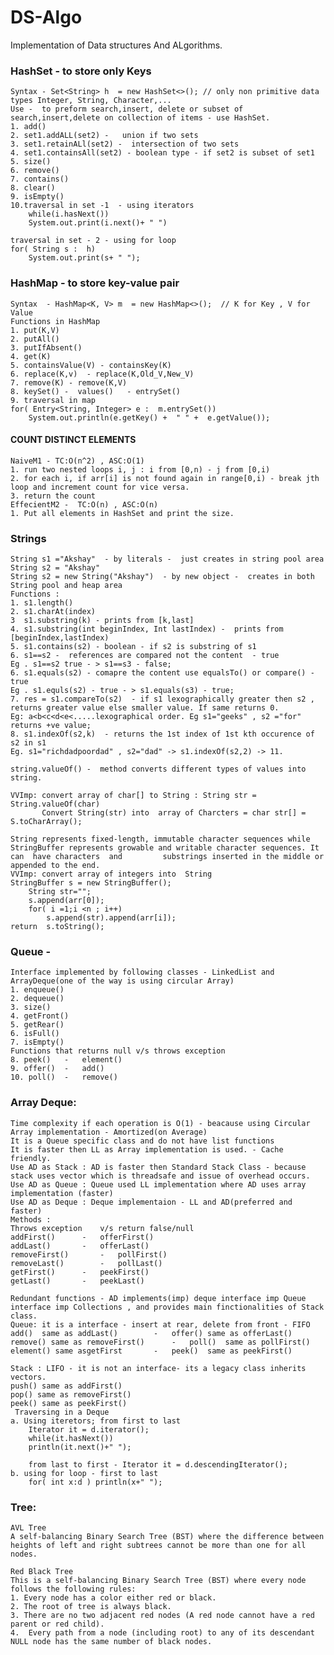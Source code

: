 # DS-Algo
Implementation of Data structures And ALgorithms.

### HashSet  - to store only Keys
	Syntax - Set<String> h  = new HashSet<>(); // only non primitive data types Integer, String, Character,...
	Use -  to preform search,insert, delete or subset of search,insert,delete on collection of items - use HashSet.
	1. add()
	2. set1.addALL(set2) -   union if two sets
	3. set1.retainALl(set2) -  intersection of two sets
	4. set1.containsAll(set2) - boolean type - if set2 is subset of set1
	5. size()
	6. remove()
	7. contains() 
	8. clear()
	9. isEmpty()
	10.traversal in set -1  - using iterators
    	while(i.hasNext())
		System.out.print(i.next()+ " ")

   	traversal in set - 2 - using for loop
   	for( String s :  h)
		System.out.print(s+ " ");

### HashMap - to store key-value  pair
	Syntax  - HashMap<K, V> m  = new HashMap<>();  // K for Key , V for Value
	Functions in HashMap
	1. put(K,V)
	2. putAll()
	3. putIfAbsent()
	4. get(K)
	5. containsValue(V) - containsKey(K)
	6. replace(K,v)  - replace(K,Old_V,New_V)
	7. remove(K) - remove(K,V)
	8. keySet() -  values()   - entrySet()
	9. traversal in map 
   	for( Entry<String, Integer> e :  m.entrySet())
		System.out.println(e.getKey() +  " " +  e.getValue());

#### COUNT DISTINCT ELEMENTS
	NaiveM1 - TC:O(n^2) , ASC:O(1)
	1. run two nested loops i, j : i from [0,n) - j from [0,i)
	2. for each i, if arr[i] is not found again in range[0,i) - break jth loop and increment count for vice versa. 
	3. return the count
	EffecientM2 -  TC:O(n) , ASC:O(n)
	1. Put all elements in HashSet and print the size.

### Strings
	String s1 ="Akshay"  - by literals -  just creates in string pool area
	String s2 = "Akshay"
	String s2 = new String("Akshay")  - by new object -  creates in both String pool and heap area
	Functions :
	1. s1.length()
	2. s1.charAt(index)
	3  s1.substring(k) - prints from [k,last]
	4. s1.substring(int beginIndex, Int lastIndex) -  prints from [beginIndex,lastIndex)
	5. s1.contains(s2) - boolean - if s2 is substring of s1
	6. s1==s2 -  references are compared not the content  - true	
	Eg . s1==s2 true - > s1==s3 - false;
	6. s1.equals(s2) - comapre the content use equalsTo() or compare() - true
	Eg . s1.equls(s2) - true - > s1.equals(s3) - true;
	7. res = s1.compareTo(s2)  - if s1 lexographically greater then s2 , returns greater value else smaller value. If same returns 0.
	Eg: a<b<c<d<e<.....lexographical order. Eg s1="geeks" , s2 ="for" returns +ve value;
	8. s1.indexOf(s2,k)  - returns the 1st index of 1st kth occurence of s2 in s1
	Eg. s1="richdadpoordad" , s2="dad" -> s1.indexOf(s2,2) -> 11.
	
	string.valueOf() -  method converts different types of values into string.
	
	VVImp: convert array of char[] to String : String str = String.valueOf(char)
	       Convert String(str) into  array of Charcters = char str[] = S.toCharArray();
	       
	String represents fixed-length, immutable character sequences while StringBuffer represents growable and writable character sequences. It can  have characters 	and 		substrings inserted in the middle or appended to the end.
	VVImp: convert array of integers into  String
	StringBuffer s = new StringBuffer();
        String str="";
        s.append(arr[0]);
        for( i =1;i <n ; i++)
            s.append(str).append(arr[i]);
 	return  s.toString();
     

### Queue - 
	Interface implemented by following classes - LinkedList and ArrayDeque(one of the way is using circular Array)
	1. enqueue()
	2. dequeue()
	3. size()
	4. getFront()
	5. getRear()
	6. isFull()
	7. isEmpty()
	Functions that returns null v/s throws exception
	8. peek()	-	element()
	9. offer()	- 	add()
	10. poll()	- 	remove()

### Array Deque: 
	Time complexity if each operation is O(1) - beacause using Circular Array implementation - Amortized(on Average) 
	It is a Queue specific class and do not have list functions
	It is faster then LL as Array implementation is used. - Cache friendly.
	Use AD as Stack : AD is faster then Standard Stack Class - because stack uses vector which is threadsafe and issue of overhead occurs.
	Use AD as Queue : Queue used LL implementation where AD uses array implementation (faster)
	Use AD as Deque : Deque implementaion - LL and AD(preferred and faster)
	Methods : 
	Throws exception	v/s	return false/null
	addFirst()		-	offerFirst()
	addLast()		-	offerLast()
	removeFirst()		-	pollFirst()
	removeLast()		-	pollLast()
	getFirst()		-	peekFirst()
	getLast()		-	peekLast()

	Redundant functions - AD implements(imp) deque interface imp Queue interface imp Collections , and provides main finctionalities of Stack class.
	Queue: it is a interface - insert at rear, delete from front - FIFO
	add()  same as addLast()		-	offer() same as offerLast()
	remove() same as removeFirst()		- 	poll()  same as pollFirst()
	element() same asgetFirst		-	peek()  same as peekFirst()
	
	Stack : LIFO - it is not an interface- its a legacy class inherits vectors.
	push() same as addFirst()
	pop() same as removeFirst()
	peek() same as peekFirst()
	 Traversing in a Deque
	a. Using iteretors; from first to last
		Iterator it = d.iterator();
		while(it.hasNext())
		println(it.next()+" ");

		from last to first - Iterator it = d.descendingIterator();
	b. using for loop - first to last
		for( int x:d ) println(x+" ");
	


### Tree:
	AVL Tree
	A self-balancing Binary Search Tree (BST) where the difference between heights of left and right subtrees cannot be more than one for all nodes.
	
	Red Black Tree
	This is a self-balancing Binary Search Tree (BST) where every node follows the following rules:
	1. Every node has a color either red or black.
	2. The root of tree is always black.
	3. There are no two adjacent red nodes (A red node cannot have a red parent or red child).
	4.  Every path from a node (including root) to any of its descendant NULL node has the same number of black nodes.
